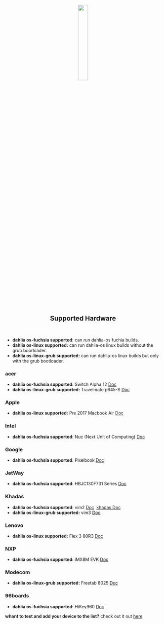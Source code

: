 <p align="center">
  <img width="25%" src="https://github.com/dahlia-os/documentation/blob/master/assets/images/logo/dahlialogo.png"
</p>

<h2 align="center">
    <b>Supported Hardware</b> 
    </h2>
<br />

- **dahlia os-fuchsia supported:** can run dahlia-os fuchia builds.
- **dahlia os-linux supported:** can run dahlia-os linux builds without the grub boorloader.
- **dahlia os-linux-grub supported:** can run dahlia-os linux builds but only with the grub bootloader.

### acer
- **dahlia os-fuchsia supported:** Switch Alpha 12 [Doc](https://fuchsia.dev/docs/development/hardware/acer12.md)
- **dahlia os-linux-grub supported:** Travelmate p645-S [Doc](https://github.com/dahlia-os/documentation/blob/master/assets/hardware/Acer/TravelMate/P/645-S/Acer-TravelMate-P645-S-documentation.md)
### Apple
- **dahlia os-linux supported:** Pre 2017 Macbook Air [Doc](https:)

### Intel
- **dahlia os-fuchsia supported:** Nuc (Next Unit of Computing) [Doc](https://fuchsia.dev/docs/development/hardware/developing_on_nuc.md)

### Google
- **dahlia os-fuchsia supported:** Pixelbook [Doc](https://fuchsia.dev/docs/development/hardware/pixelbook.md)
### JetWay
- **dahlia os-fuchsia supported:** HBJC130F731 Series [Doc](https://fuchsia.dev/fuchsia-src/development/hardware/toulouse)

### Khadas
- **dahlia os-fuchsia supported:** vim2 [Doc](https://fuchsia.dev/docs/development/hardware/khadas-vim)&nbsp;&nbsp;[khadas Doc](https://docs.khadas.com/vim2/BuildFuchsia.html)
- **dahlia os-linux-grub supported:** vim3 [Doc](https:)

### Lenovo
- **dahlia os-linux supported:** Flex 3 80R3 [Doc](https://github.com/dahlia-os/documentation/blob/master/assets/hardware/Lenovo/Flex-3/80R3/Lenovo-Flex-3-80R3-documentation.md)

### NXP
- **dahlia os-fuchsia supported:** iMX8M EVK [Doc](https://fuchsia.dev/fuchsia-src/development/hardware/imx8mevk)
### Modecom
- **dahlia os-linux-grub supported:** Freetab 8025 [Doc](https://github.com/dahlia-os/documentation/tree/master/assets/hardware/Freetab/8000-series/8025)

### 96boards
- **dahlia os-fuchsia supported:** HiKey960 [Doc](https://fuchsia.dev/fuchsia-src/development/hardware/hikey960)


**whant to test and add your device to the list?** check out it out [here](https://github.com/dahlia-os/documentation/blob/master/CONTRIBUTING.md)



